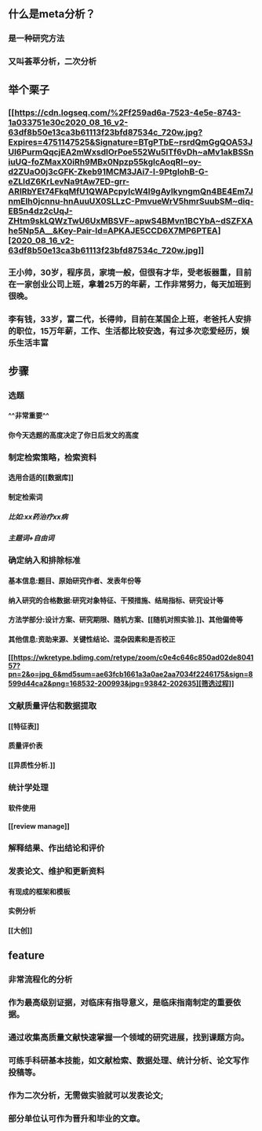 ## 什么是meta分析？
### 是一种研究方法
### 又叫荟萃分析，二次分析
## 举个栗子
### [[https://cdn.logseq.com/%2Ff259ad6a-7523-4e5e-8743-1a033751e30c2020_08_16_v2-63df8b50e13ca3b61113f23bfd87534c_720w.jpg?Expires=4751147525&Signature=BTgPTbE~rsrdQmGgQOA53JUI6PurmQqcjEA2mWxsdlOrPoe552Wu5ITf6vDh~aMv1akBSSniuUQ-foZMaxX0iRh9MBx0Npzp55kglcAoqRI~oy-d2ZUaO0j3cGFK-Zkeb91MCM3JAi7-l-9PtgIohB-G-eZLIdZ6KrLevNa9tAw7ED-grr-ARIRbYEt74FkqMfU1QWAPcpyIcW4l9gAyIkyngmQn4BE4Em7JnmElh0jcnnu-hnAuuUX0SLLzC-PmvueWrV5hmrSuubSM~diq-EB5n4dz2cUqJ-ZHtm9skLQWzTwU6UxMBSVF~apwS4BMvn1BCYbA~dSZFXAhe5Np5A__&Key-Pair-Id=APKAJE5CCD6X7MP6PTEA][2020_08_16_v2-63df8b50e13ca3b61113f23bfd87534c_720w.jpg]]
### 王小帅，30岁，程序员，家境一般，但很有才华，受老板器重，目前在一家创业公司上班，拿着25万的年薪，工作非常努力，每天加班到很晚。
### 李有钱，33岁，富二代，长得帅，目前在某国企上班，老爸托人安排的职位，15万年薪，工作、生活都比较安逸，有过多次恋爱经历，娱乐生活丰富
## 步骤
### 选题
#### ^^非常重要^^
#### 你今天选题的高度决定了你日后发文的高度
### 制定检索策略，检索资料
#### 选用合适的[[数据库]]
#### 制定检索词
##### 比如:xx药治疗xx病
##### 主题词+自由词
### 确定纳入和排除标准
#### 基本信息:题目、原始研究作者、发表年份等
#### 纳入研究的合格数据:研究对象特征、干预措施、结局指标、研究设计等
#### 方法学部分:设计方案、研究期限、随机方案、[[随机对照实验.]]、其他偏倚等
#### 其他信息:资助来源、关键性结论、混杂因素和是否校正
#### [[https://wkretype.bdimg.com/retype/zoom/c0e4c646c850ad02de804157?pn=2&o=jpg_6&md5sum=ae63fcb1661a3a0ae2aa7034f2246175&sign=8599d44ca2&png=168532-200993&jpg=93842-202635][筛选过程]]
### 文献质量评估和数据提取
#### [[特征表]]
#### 质量评价表
#### [[异质性分析.]]
### 统计学处理
#### 软件使用
#### [[review manage]]
### 解释结果、作出结论和评价
### 发表论文、维护和更新资料
#### 有现成的框架和模板
#### 实例分析
#### [[大创]]
## feature
### 非常流程化的分析
### 作为最高级别证据，对临床有指导意义，是临床指南制定的重要依据。
### 通过收集高质量文献快速掌握一个领域的研究进展，找到课题方向。
### 可练手科研基本技能，如文献检索、数据处理、统计分析、论文写作投稿等。
### 作为二次分析，无需做实验就可以发表论文;
### 部分单位认可作为晋升和毕业的文章。
